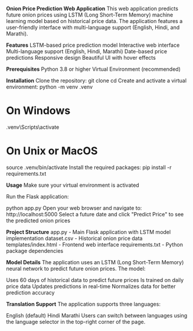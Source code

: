 **Onion Price Prediction Web Application**
This web application predicts future onion prices using LSTM (Long Short-Term Memory) machine learning model based on historical price data. The application features a user-friendly interface with multi-language support (English, Hindi, and Marathi).

**Features**
LSTM-based price prediction model
Interactive web interface
Multi-language support (English, Hindi, Marathi)
Date-based price predictions
Responsive design
Beautiful UI with hover effects

**Prerequisites**
Python 3.8 or higher
Virtual Environment (recommended)

**Installation**
Clone the repository:
git clone <repository-url>
cd <repository-name>
Create and activate a virtual environment:
python -m venv .venv
# On Windows
.venv\Scripts\activate
# On Unix or MacOS
source .venv/bin/activate
Install the required packages:
pip install -r requirements.txt

**Usage**
Make sure your virtual environment is activated

Run the Flask application:

python app.py
Open your web browser and navigate to:
http://localhost:5000
Select a future date and click "Predict Price" to see the predicted onion prices

**Project Structure**
app.py - Main Flask application with LSTM model implementation
dataset.csv - Historical onion price data
templates/index.html - Frontend web interface
requirements.txt - Python package dependencies

**Model Details**
The application uses an LSTM (Long Short-Term Memory) neural network to predict future onion prices. The model:

Uses 60 days of historical data to predict future prices
Is trained on daily price data
Updates predictions in real-time
Normalizes data for better prediction accuracy

**Translation Support**
The application supports three languages:

English (default)
Hindi
Marathi
Users can switch between languages using the language selector in the top-right corner of the page.
